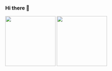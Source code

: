 ### Hi there 👋

<!--
**xinxinhe1810/xinxinhe1810** is a ✨ _special_ ✨ repository because its `README.md` (this file) appears on your GitHub profile.

Here are some ideas to get you started:

- 🔭 I’m currently working on ...
- 🌱 I’m currently learning ...
- 👯 I’m looking to collaborate on ...
- 🤔 I’m looking for help with ...
- 💬 Ask me about ...
- 📫 How to reach me: ...
- 😄 Pronouns: ...
- ⚡ Fun fact: ...
-->

<div align="left">
       <img height="160em" src="https://github-readme-stats.vercel.app/api?username=xinxinhe1810&show_icons=true&theme=radical&hide=stars,commits&hide_rank=true"/>
      <img height="160em" src="https://github-readme-stats.vercel.app/api/top-langs/?username=xinxinhe1810&layout=compact&langs_count=8&theme=radical"/>
</div>
